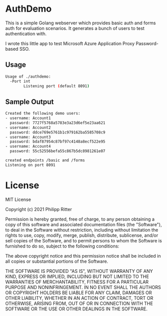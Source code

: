 # AuthDemo

This is a simple Golang webserver which provides basic auth and forms auth for evaluation scenarios.
It generates a bunch of users to test authentication with.

I wrote this little app to test Microsoft Azure Application Proxy Password-based SSO.

## Usage

```bash
Usage of ./authdemo:
  -Port int
        Listening port (default 8091)
```

## Sample Output

```bash
Created the following demo users:
- username: Account1
  password: 7727f5768a5783e3a23d6ef5e23aa621
- username: Account2
  password: ddce769e5761b1c979162ba5585708c9
- username: Account3
  password: bdaf87954c87bf97c4148a8ecf522e95
- username: Account4
  password: 55c52556befa55c867b5dc8981261e07

created endpoints /basic and /forms
Listening on port 8091
```

# License
MIT License

Copyright (c) 2021 Philipp Ritter

Permission is hereby granted, free of charge, to any person obtaining a copy
of this software and associated documentation files (the "Software"), to deal
in the Software without restriction, including without limitation the rights
to use, copy, modify, merge, publish, distribute, sublicense, and/or sell
copies of the Software, and to permit persons to whom the Software is
furnished to do so, subject to the following conditions:

The above copyright notice and this permission notice shall be included in all
copies or substantial portions of the Software.

THE SOFTWARE IS PROVIDED "AS IS", WITHOUT WARRANTY OF ANY KIND, EXPRESS OR
IMPLIED, INCLUDING BUT NOT LIMITED TO THE WARRANTIES OF MERCHANTABILITY,
FITNESS FOR A PARTICULAR PURPOSE AND NONINFRINGEMENT. IN NO EVENT SHALL THE
AUTHORS OR COPYRIGHT HOLDERS BE LIABLE FOR ANY CLAIM, DAMAGES OR OTHER
LIABILITY, WHETHER IN AN ACTION OF CONTRACT, TORT OR OTHERWISE, ARISING FROM,
OUT OF OR IN CONNECTION WITH THE SOFTWARE OR THE USE OR OTHER DEALINGS IN THE
SOFTWARE.